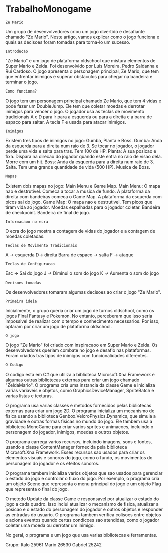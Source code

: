 # TrabalhoMonogame

	Ze Mario

Um grupo de desenvolvedores criou um jogo divertido e desafiante chamado "Ze Mario". Neste artigo,
vamos explicar como o jogo funciona e quais as decisoes foram tomadas para torna-lo um sucesso.

	Introducao
"Ze Mario" e um jogo de plataforma oldschool que mistura elementos de Super Mario e Zelda.
Foi desenvolvido por Luis Moreira, Pedro Saldanha e Rui Cardoso. O jogo apresenta o personagem principal,
Ze Mario, que tem que enfrentar inimigos e superar obstaculos para chegar na bandeira e terminar o jogo.

	Como funciona?
O jogo tem um personagem principal chamado Ze Mario, que tem 4 vidas e pode fazer um DoubleJump.
Ele tem que coletar moedas e derrotar inimigos para vencer o jogo. O jogador usa as teclas de movimento
tradicionais A e D para ir para a esquerda ou para a direita e a barra de espaco para saltar. A tecla F e usada para atacar inimigos.

	Inimigos
Existem tres tipos de inimigos no jogo: Gumba, Planta e Boss.
Gumba: Anda da esquerda para a direita num raio de 3. Se tocar no jogador, o jogador perde uma vida e salta para tras. Tem 100 de HP.
Planta: A sua posicao e fixa. Dispara na direcao do jogador quando este entra no raio de visao dela. Morre com um hit.
Boss: Anda da esquerda para a direita num raio de 3. Salta. Tem uma grande quantidade de vida (500 HP). Musica de Boss.

	Mapas
Existem dois mapas no jogo: Main Menu e Game Map.
Main Menu: O mapa nao e destrutivel. Comeca a tocar a musica de fundo. A plataforma da direita com bandeiras comeca o Game Map. A plataforma da esquerda com picos sai do jogo.
Game Map: O mapa nao e destrutivel. Tem picos que tiram vida ao jogador. Moedas espalhadas para o jogador coletar. Bandeira de checkpoint. Bandeira de final de jogo.

	Informacaoo no ecra
O ecra do jogo mostra a contagem de vidas do jogador e a contagem de moedas coletadas.

	Teclas de Movimento Tradicionais
A -> esquerda
D-> direita
Barra de espaco -> salta
F -> ataque

	Teclas de Configuracao
Esc -> Sai do jogo
J -> Diminui o som do jogo
K -> Aumenta o som do jogo

	Decisoes tomadas
Os desenvolvedores tomaram algumas decisoes ao criar o jogo "Ze Mario".

	Primeira ideia
Inicialmente, o grupo queria criar um jogo de turnos oldschool, como os jogos Final Fantasy e Pokemon. No entanto,
perceberam que isso seria impossivel de realizar com o tempo e conhecimento necessarios. Por isso, optaram por criar
um jogo de plataforma oldschool.

	O jogo
O jogo "Ze Mario" foi criado com inspiracaoo em Super Mario e Zelda. Os desenvolvedores queriam combate no jogo e desafio
nas plataformas. Foram criados tras tipos de inimigos com funcionalidades diferentes.

	O Codigo
O codigo esta em C# que utiliza a biblioteca Microsoft.Xna.Framework e algumas outras bibliotecas externas para
criar um jogo chamado "ZeldaMario". O programa cria uma instancia da classe Game e inicializa varias variaveis 
e objetos, como GraphicsDeviceManager, SpriteBatch e varias listas e texturas.

O programa usa varias classes e metodos fornecidos pelas bibliotecas externas para criar um jogo 2D.
O programa inicializa um mecanismo de fisica usando a biblioteca Genbox.VelcroPhysics.Dynamics, que 
simula a gravidade e outras formas fisicas no mundo do jogo. Ele tambem usa a biblioteca MonoGame 
para criar varios sprites e animacoes, incluindo o personagem do jogador, inimigos, moedas e outros objetos.

O programa carrega varios recursos, incluindo imagens, sons e fontes, usando a classe ContentManager
fornecida pela biblioteca Microsoft.Xna.Framework. Esses recursos sao usados para criar os elementos 
visuais e sonoros do jogo, como o fundo, os movimentos do personagem do jogador e os efeitos sonoros.

O programa tambem inicializa varios objetos que sao usados para gerenciar o estado do jogo e controlar
o fluxo do jogo. Por exemplo, o programa cria um objeto Scene que representa o menu principal do jogo 
e um objeto Flag que representa o final do jogo.

O metodo Update da classe Game e responsavel por atualizar o estado do jogo a cada quadro. 
Isso inclui atualizar o mecanismo de fisica, atualizar a posicao e o estado do personagem do 
jogador e outros objetos e responder as entradas do usuario. O programa tambem verifica colisoes
entre objetos e aciona eventos quando certas condicoes sao atendidas, como o jogador coletar uma moeda ou derrotar um inimigo.

No geral, o programa e um jogo que usa varias bibliotecas e ferramentas.

Grupo: 
Italo 25961
Mario 26530
Gabriel 25242
